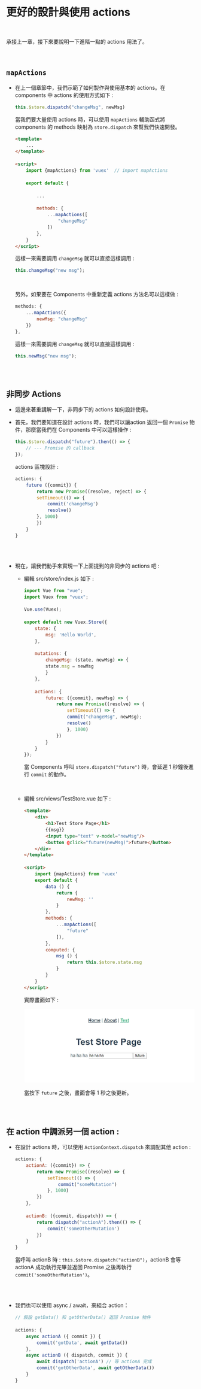 # 更好的設計與使用 actions

<br>

承接上一章，接下來要說明一下進階一點的 actions 用法了。

<br>

## `mapActions`

* 在上一個章節中，我們示範了如何製作與使用基本的 actions。在 components 中 actions 的使用方式如下 : 

    ```js
    this.$store.dispatch("changeMsg", newMsg)
    ```

    當我們要大量使用 actions 時，可以使用 `mapActions` 輔助函式將 components 的 methods 映射為 `store.dispatch` 來幫我們快速開發。

    ```html
    <template>
        ...
    </template>

    <script>
        import {mapActions} from 'vuex'  // import mapActions

        export default {
            
            ...

            methods: {
                ...mapActions([
                    "changeMsg"
                ])
            },
        }
    </script>
    ```

    這樣一來需要調用 `changeMsg` 就可以直接這樣調用 :

    ```js
    this.changeMsg("new msg");
    ```

    <br>

    另外，如果要在 Components 中重新定義 actions 方法名可以這樣做 : 

    ```js
    methods: {
        ...mapActions({
            newMsg: "changeMsg"
        })
    },
    ```
    這樣一來需要調用 `changeMsg` 就可以直接這樣調用 :

    ```js
    this.newMsg("new msg");
    ```

    <br>
    <br>

## 非同步 Actions

* 這邊來著重講解一下，非同步下的 actions 如何設計使用。

* 首先，我們要知道在設計 actions 時，我們可以讓action 返回一個 `Promise` 物件，那麼當我們在 Components 中可以這樣操作 :

    ```js
    this.$store.dispatch("future").then(() => {
        // --- Promise 的 callback
    });
    ```

    actions 區塊設計 :

    ```js
    actions: {
        future ({commit}) {
            return new Promise((resolve, reject) => {
            setTimeout(() => {
                commit('changeMsg')
                resolve()
            }, 1000)
            })
        }
    }
    ```

    <br>
    <br>

* 現在，讓我們動手來實現一下上面提到的非同步的 actions 吧 :

    * 編輯 src/store/index.js 如下 :

        ```js
        import Vue from "vue";
        import Vuex from "vuex";

        Vue.use(Vuex);

        export default new Vuex.Store({
            state: {
                msg: 'Hello World',
            },

            mutations: {
                changeMsg: (state, newMsg) => {
                state.msg = newMsg
                }
            },

            actions: {
                future: ({commit}, newMsg) => {
                    return new Promise((resolve) => {
                        setTimeout(() => {
                        commit("changeMsg", newMsg);
                        resolve()
                        }, 1000)
                    })
                }
            }
        });
        ```

        當 Components 呼叫 `store.dispatch("future")` 時，會延遲 1 秒鐘後進行 `commit` 的動作。

    <br>

    * 編輯 src/views/TestStore.vue 如下 :

        ```html
        <template>
            <div>
                <h1>Test Store Page</h1>
                {{msg}}
                <input type="text" v-model="newMsg"/>
                <button @click="future(newMsg)">future</button>
            </div>
        </template>

        <script>
            import {mapActions} from 'vuex'
            export default {
                data () {
                    return {
                        newMsg: ''
                    }
                },
                methods: {
                    ...mapActions([
                        "future"
                    ]),
                },
                computed: {
                    msg () {
                        return this.$store.state.msg
                    }
                }
            }
        </script>
        ```

        實際畫面如下 :

        ![1](./imgs/1.jpg)

        當按下 `future` 之後，畫面會等 1 秒之後更新。

        <br>
        <br>

## 在 action 中調派另一個 action :

* 在設計 actions 時，可以使用 `ActionContext.dispatch` 來調配其他 action : 

    ```js
    actions: {
        actionA: ({commit}) => {
            return new Promise((resolve) => {
                setTimeout(() => {
                    commit("someMutation")
                }, 1000)
            })
        }, 

        actionB: ({commit, dispatch}) => {
            return dispatch("actionA").then(() => {
                commit('someOtherMutation')
            })
        }
    }
    ```

    當呼叫 actionB 時 : `this.$store.dispatch("actionB")`，actionB 會等 actionA 成功執行完畢並返回 Promise 之後再執行 `commit('someOtherMutation')`。


    <br>
    <br>

* 我們也可以使用  async / await，來組合 action：

    ```js
    // 假設 getData() 和 getOtherData() 返回 Promise 物件

    actions: {
        async actionA ({ commit }) {
            commit('gotData', await getData())
        },
        async actionB ({ dispatch, commit }) {
            await dispatch('actionA') // 等 actionA 完成
            commit('gotOtherData', await getOtherData())
        }
    }
    ```


